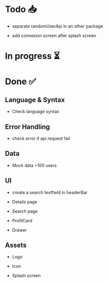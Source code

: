 # Todo 📥

- separate randomUserApi in an other package

- add connexion screen after splash screen

# In progress ⏳

# Done ✅

## Language & Syntax

- Check language syntax

## Error Handling

- check error if api request fail

## Data

- Mock data ~100 users

## UI

- create a search textfield in headerBar

- Details page

- Search page

- ProfilCard

- Drawer

## Assets

- Logo

- Icon

- Splash screen
